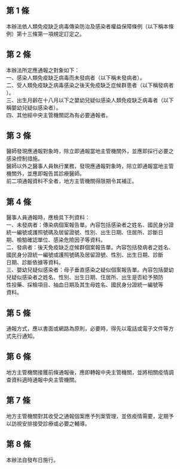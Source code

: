 第 1 條
-------
本辦法依人類免疫缺乏病毒傳染防治及感染者權益保障條例（以下稱本條  
例）第十三條第一項規定訂定之。

第 2 條
-------
本辦法所定應通報之對象如下：  
一、感染人類免疫缺乏病毒而未發病者（以下稱未發病者）。  
二、受人類免疫缺乏病毒感染之後天免疫缺乏症候群患者（以下稱發病者  
    ）。  
三、出生月齡在十八月以下之嬰幼兒疑似感染人類免疫缺乏病毒者（以下  
    稱嬰幼兒疑似感染者）。  
四、其他經中央主管機關認為有必要通報者。

第 3 條
-------
醫師發現應通報對象時，除立即通報當地主管機關外，並應即採行必要之  
感染控制措施。  
醫師以外之醫事人員執行業務，發現應通報對象時，除立即通報當地主管  
機關外，並應即報告其診療醫師。  
前二項通報資料不全者，地方主管機關得限期令其補正。

第 4 條
-------
醫事人員通報時，應檢具下列資料：  
一、未發病者：傳染病個案報告單。內容包括感染者之姓名、國民身分證  
    統一編號或護照號碼及居留證號、性別、出生日期、住居所、診斷日  
    期、檢驗確認單位、感染危險因子等資料。  
二、發病者：後天免疫缺乏症候群個案報告單。內容包括發病者之姓名、  
    國民身分證統一編號或護照號碼及居留證號、性別、出生日期、診斷  
    日期、診斷依據等資料。  
三、嬰幼兒疑似感染者：母子垂直感染之疑似個案報告單。內容包括嬰幼  
    兒疑似感染者之姓名、性別、出生日期、住居所、出生是否給予預防  
    性投藥、採檢項目、抽血日期及其生母姓名、國民身分證統一編號等  
    資料。

第 5 條
-------
通報方式，應以書面或網路為原則，必要時，得先以電話或電子文件等方  
式先行通知。

第 6 條
-------
地方主管機關接獲前條通報後，應即轉報中央主管機關，並將相關疫情調  
查資料適時通報中央主管機關。

第 7 條
-------
地方主管機關對其收受之通報個案應予列案管理，並依疫情需要，定期予  
以訪視安排接受診療或必要之輔導。

第 8 條
-------
本辦法自發布日施行。

